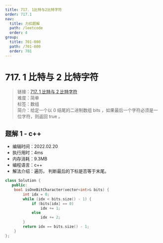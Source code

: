 ```yaml
---
title: 717. 1比特与2比特字符
order: 717.1
nav:
  title: 力扣题解
  path: /leetcode
  order: 4
group:
  title: 701-800
  path: /701-800
  order: 701
---
```


# 717. 1 比特与 2 比特字符

> 链接：[717. 1 比特与 2 比特字符](https://leetcode-cn.com/problems/1-bit-and-2-bit-characters/)  
> 难度：简单  
> 标签：数组  
> 简介：给定一个以 0 结尾的二进制数组 bits ，如果最后一个字符必须是一位字符，则返回 true 。

## 题解 1 - c++

- 编辑时间：2022.02.20
- 执行用时：4ms
- 内存消耗：9.3MB
- 编程语言：c++
- 解法介绍：遍历， 判断最后的下标是否等于末尾。

```cpp
class Solution {
   public:
    bool isOneBitCharacter(vector<int>& bits) {
        int idx = 0;
        while (idx < bits.size() - 1) {
            if (bits[idx] == 0)
                idx += 1;
            else
                idx += 2;
        }
        return idx == bits.size() - 1;
    }
};
```
